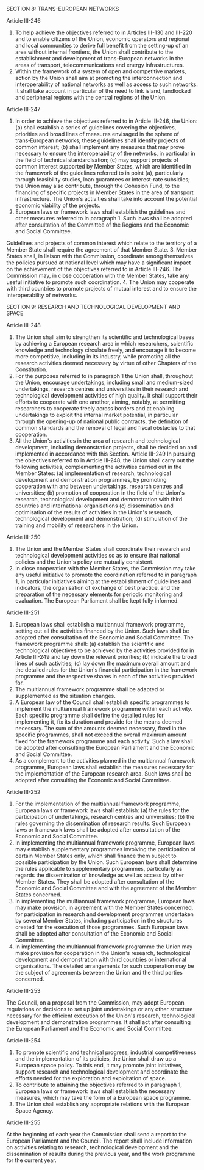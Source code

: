 SECTION 8: TRANS-EUROPEAN NETWORKS

Article III-246
1. To help achieve the objectives referred to in Articles III-130 and III-220 and to enable citizens of
the Union, economic operators and regional and local communities to derive full benefit from the
setting-up of an area without internal frontiers, the Union shall contribute to the establishment and
development of trans-European networks in the areas of transport, telecommunications and energy
infrastructures.
2. Within the framework of a system of open and competitive markets, action by the Union shall
aim at promoting the interconnection and interoperability of national networks as well as access to
such networks. It shall take account in particular of the need to link island, landlocked and peripheral
regions with the central regions of the Union.

Article III-247
1. In order to achieve the objectives referred to in Article III-246, the Union:
(a) shall establish a series of guidelines covering the objectives, priorities and broad lines of measures
envisaged in the sphere of trans‑European networks; these guidelines shall identify projects of
common interest;
(b) shall implement any measures that may prove necessary to ensure the interoperability of the
networks, in particular in the field of technical standardisation;
(c) may support projects of common interest supported by Member States, which are identified in
the framework of the guidelines referred to in point (a), particularly through feasibility studies,
loan guarantees or interest-rate subsidies; the Union may also contribute, through the Cohesion
Fund, to the financing of specific projects in Member States in the area of transport
infrastructure.
The Union's activities shall take into account the potential economic viability of the projects.
2. European laws or framework laws shall establish the guidelines and other measures referred to in
paragraph 1. Such laws shall be adopted after consultation of the Committee of the Regions and the
Economic and Social Committee.

Guidelines and projects of common interest which relate to the territory of a Member State shall
require the agreement of that Member State.
3. Member States shall, in liaison with the Commission, coordinate among themselves the policies
pursued at national level which may have a significant impact on the achievement of the objectives
referred to in Article III-246. The Commission may, in close cooperation with the Member States,
take any useful initiative to promote such coordination.
4. The Union may cooperate with third countries to promote projects of mutual interest and to
ensure the interoperability of networks.

SECTION 9: RESEARCH AND TECHNOLOGICAL DEVELOPMENT AND SPACE

Article III-248
1. The Union shall aim to strengthen its scientific and technological bases by achieving a European
research area in which researchers, scientific knowledge and technology circulate freely, and
encourage it to become more competitive, including in its industry, while promoting all the research
activities deemed necessary by virtue of other Chapters of the Constitution.
2. For the purposes referred to in paragraph 1 the Union shall, throughout the Union, encourage
undertakings, including small and medium-sized undertakings, research centres and universities in
their research and technological development activities of high quality. It shall support their efforts to
cooperate with one another, aiming, notably, at permitting researchers to cooperate freely across
borders and at enabling undertakings to exploit the internal market potential, in particular through
the opening-up of national public contracts, the definition of common standards and the removal of
legal and fiscal obstacles to that cooperation.
3. All the Union's activities in the area of research and technological development, including
demonstration projects, shall be decided on and implemented in accordance with this Section.
Article III-249
In pursuing the objectives referred to in Article III‑248, the Union shall carry out the following
activities, complementing the activities carried out in the Member States:
(a) implementation of research, technological development and demonstration programmes, by
promoting cooperation with and between undertakings, research centres and universities;
(b) promotion of cooperation in the field of the Union's research, technological development and
demonstration with third countries and international organisations
(c) dissemination and optimisation of the results of activities in the Union's research, technological
development and demonstration;
(d) stimulation of the training and mobility of researchers in the Union.

Article III-250
1. The Union and the Member States shall coordinate their research and technological development
activities so as to ensure that national policies and the Union's policy are mutually consistent.
2. In close cooperation with the Member States, the Commission may take any useful initiative to
promote the coordination referred to in paragraph 1, in particular initiatives aiming at the
establishment of guidelines and indicators, the organisation of exchange of best practice, and the
preparation of the necessary elements for periodic monitoring and evaluation. The European
Parliament shall be kept fully informed.

Article III-251
1. European laws shall establish a multiannual framework programme, setting out all the activities
financed by the Union. Such laws shall be adopted after consultation of the Economic and Social
Committee.
The framework programme shall:
(a) establish the scientific and technological objectives to be achieved by the activities provided for in
Article III-249 and lay down the relevant priorities;
(b) indicate the broad lines of such activities;
(c) lay down the maximum overall amount and the detailed rules for the Union's financial
participation in the framework programme and the respective shares in each of the activities
provided for.
2. The multiannual framework programme shall be adapted or supplemented as the situation
changes.
3. A European law of the Council shall establish specific programmes to implement the
multiannual framework programme within each activity. Each specific programme shall define the
detailed rules for implementing it, fix its duration and provide for the means deemed necessary. The
sum of the amounts deemed necessary, fixed in the specific programmes, shall not exceed the overall
maximum amount fixed for the framework programme and each activity. Such a law shall be adopted
after consulting the European Parliament and the Economic and Social Committee.
4. As a complement to the activities planned in the multiannual framework programme, European
laws shall establish the measures necessary for the implementation of the European research area.
Such laws shall be adopted after consulting the Economic and Social Committee.

Article III-252
1. For the implementation of the multiannual framework programme, European laws or
framework laws shall establish:
(a) the rules for the participation of undertakings, research centres and universities;
(b) the rules governing the dissemination of research results.
Such European laws or framework laws shall be adopted after consultation of the Economic and
Social Committee.
2. In implementing the multiannual framework programme, European laws may establish
supplementary programmes involving the participation of certain Member States only, which shall
finance them subject to possible participation by the Union.
Such European laws shall determine the rules applicable to supplementary programmes, particularly
as regards the dissemination of knowledge as well as access by other Member States. They shall be
adopted after consultation of the Economic and Social Committee and with the agreement of the
Member States concerned.
3. In implementing the multiannual framework programme, European laws may make provision,
in agreement with the Member States concerned, for participation in research and development
programmes undertaken by several Member States, including participation in the structures created
for the execution of those programmes.
Such European laws shall be adopted after consultation of the Economic and Social Committee.
4. In implementing the multiannual framework programme the Union may make provision for
cooperation in the Union's research, technological development and demonstration with
third countries or international organisations.
The detailed arrangements for such cooperation may be the subject of agreements between the Union
and the third parties concerned.

Article III-253

The Council, on a proposal from the Commission, may adopt European regulations or decisions to
set up joint undertakings or any other structure necessary for the efficient execution of the Union's
research, technological development and demonstration programmes. It shall act after consulting the
European Parliament and the Economic and Social Committee.

Article III-254
1. To promote scientific and technical progress, industrial competitiveness and the implementation
of its policies, the Union shall draw up a European space policy. To this end, it may promote joint
initiatives, support research and technological development and coordinate the efforts needed for the
exploration and exploitation of space.
2. To contribute to attaining the objectives referred to in paragraph 1, European laws or framework
laws shall establish the necessary measures, which may take the form of a European space
programme.
3. The Union shall establish any appropriate relations with the European Space Agency.

Article III-255

At the beginning of each year the Commission shall send a report to the European Parliament and the
Council. The report shall include information on activities relating to research, technological
development and the dissemination of results during the previous year, and the work programme for
the current year.

